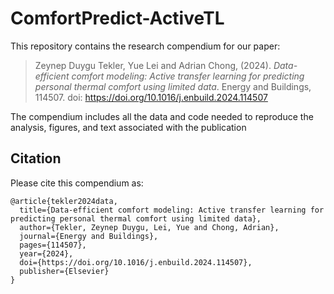 # ComfortPredict-ActiveTL

This repository contains the research compendium for our paper:

> Zeynep Duygu Tekler, Yue Lei and Adrian Chong, (2024).
> *Data-efficient comfort modeling: Active transfer learning for predicting personal thermal comfort using limited data*.
> Energy and Buildings, 114507. doi: <https://doi.org/10.1016/j.enbuild.2024.114507>


The compendium includes all the data and code needed to reproduce the analysis, figures, and text associated with the publication

## Citation

Please cite this compendium as:
```
@article{tekler2024data,
  title={Data-efficient comfort modeling: Active transfer learning for predicting personal thermal comfort using limited data},
  author={Tekler, Zeynep Duygu, Lei, Yue and Chong, Adrian},
  journal={Energy and Buildings},
  pages={114507},
  year={2024},
  doi={https://doi.org/10.1016/j.enbuild.2024.114507},
  publisher={Elsevier}
}
```
